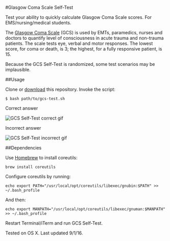 
#Glasgow Coma Scale Self-Test

Test your ability to quickly calculate Glasgow Coma Scale scores. For EMS/nursing/medical students.

The [Glasgow Coma Scale](https://en.wikipedia.org/wiki/Glasgow_Coma_Scale) (GCS) is used by EMTs, paramedics, nurses and doctors to quantify level of consciousness in acute trauma and non-trauma patients. The scale tests eye, verbal and motor responses. The lowest score, for coma or death, is 3; the highest, for a fully responsive patient, is 15.

Because the GCS Self-Test is randomized, some test scenarios may be implausible.

##Usage

Clone or [download](https://github.com/abrahamhyatt/gcs-test/archive/master.zip) this repository. Invoke the script:

`$ bash path/to/gcs-test.sh`

Correct answer

![GCS Self-Test correct gif](http://abrahamhyatt.com/public/img/gcs-test-img/gcs_correct.gif "GCS Self-Test correct")

Incorrect answer

![GCS Self-Test incorrect gif](http://abrahamhyatt.com/public/img/gcs-test-img/gcs_incorrect.gif "GCS Self-Test incorrect")

##Dependencies

Use [Homebrew](http://brew.sh/) to install coreutils:

`brew install coreutils`

Configure coreutils by running:

`echo export PATH="/usr/local/opt/coreutils/libexec/gnubin:$PATH" >> ~/.bash_profile`

And then:

`echo export MANPATH="/usr/local/opt/coreutils/libexec/gnuman:$MANPATH" >> ~/.bash_profile`

Restart Terminal/iTerm and run GCS Self-Test.

Tested on OS X. Last updated 9/1/16.

